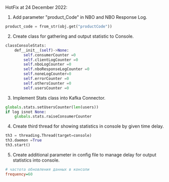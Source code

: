 HotFix at 24 December 2022:

1. Add parameter "product_Code" in NBO and NBO Response Log.

```python
product_code = from_str(obj.get("productCode"))
```

2. Create class for gathering and output statistic to Console.

```python
classConsoleStats:
	def__init__(self)->None:
		self.consumerCounter =0
		self.clientLogCounter =0
		self.nboLogCounter =0
		self.nboResponseLogCounter =0
		self.noneLogCounter=0
		self.errorCounter =0
		self.othersCounter =0
		self.usersCounter =0
```

3. Implement Stats class into Kafka Connector.

```python
globals.stats.setUsersCounter(len(users))
if log isnot None:
	globals.stats.raiseConsumerCounter
```

4. Create third thread for showing statistics in console by given time delay.

```python
th3 = threading.Thread(target=console)  
th3.daemon =True  
th3.start()
```

5. Create additional parameter in config file to manage delay for output statistics into console.

```ini
# частота обновления данных в консоли
frequency=60
```
